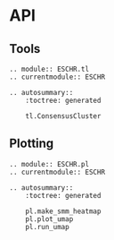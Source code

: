 # API

## Tools

```{eval-rst}
.. module:: ESCHR.tl
.. currentmodule:: ESCHR

.. autosummary::
    :toctree: generated

    tl.ConsensusCluster
```

## Plotting

```{eval-rst}
.. module:: ESCHR.pl
.. currentmodule:: ESCHR

.. autosummary::
    :toctree: generated

    pl.make_smm_heatmap
    pl.plot_umap
    pl.run_umap
```
